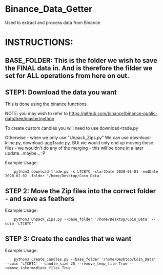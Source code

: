 # Binance_Data_Getter
Used to extract and process data from Binance

# INSTRUCTIONS:

## BASE_FOLDER: This is the folder we wish to save the FINAL data in. And is therefore the filder we set for ALL operations from here on out. 


## STEP1: Download the data you want
This is done using the binance functions. 

NOTE: you may wish to refer to https://github.com/binance/binance-public-data/tree/master/python 

To create custom candles you will need to use download-trade.py 

Otherwise - when we only use "Unpack_Zips.py" We can use download-kline.py, download-aggTrade.py. BUt we would only end up moving these files - we wouldn't do any of the merging - this will be done in a later update...maybe... :P 

Example Usage: 

        python3 download-trade.py -s LTCBTC -startDate 2020-01-01 -endDate 2020-02-02 -folder '/home/Desktop/Coin_Data'
	

## STEP 2: Move the Zip files into the correct folder - and save as feathers
Example Usage: 

        python3 Unpack_Zips.py --base_folder '/home/Desktop/Coin_Data' --coin 'LTCBTC'



## STEP 3: Create the candles that we want
Example Usage: 

        python3 Create_Candles.py --base_folder '/home/Desktop/Coin_Data' --coin 'LTCBTC' --candle_size 25 --remove_temp_file True --remove_intermediate_files True








